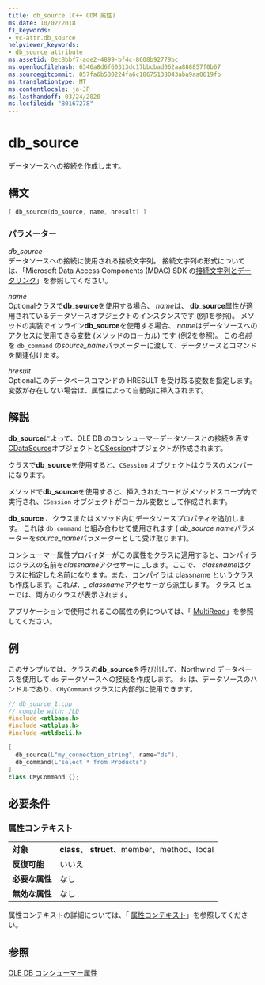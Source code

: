 ```yaml
---
title: db_source (C++ COM 属性)
ms.date: 10/02/2018
f1_keywords:
- vc-attr.db_source
helpviewer_keywords:
- db_source attribute
ms.assetid: 0ec8bbf7-ade2-4899-bf4c-8608b92779bc
ms.openlocfilehash: 6346a8d6f60313dc17bbcbad062aa888857f0b67
ms.sourcegitcommit: 857fa6b530224fa6c18675138043aba9aa0619fb
ms.translationtype: MT
ms.contentlocale: ja-JP
ms.lasthandoff: 03/24/2020
ms.locfileid: "80167278"
---
```

# <a name="db_source"></a>db_source

データソースへの接続を作成します。

## <a name="syntax"></a>構文

```cpp
[ db_source(db_source, name, hresult) ]
```

### <a name="parameters"></a>パラメーター

*db_source*<br/>
データソースへの接続に使用される接続文字列。 接続文字列の形式については、「Microsoft Data Access Components (MDAC) SDK の[接続文字列とデータリンク](/previous-versions/windows/desktop/ms718376(v=vs.85))」を参照してください。

*name*<br/>
Optionalクラスで**db_source**を使用する場合、 *name*は、 **db_source**属性が適用されているデータソースオブジェクトのインスタンスです (例1を参照)。 メソッドの実装でインライン**db_source**を使用する場合、 *name*はデータソースへのアクセスに使用できる変数 (メソッドのローカル) です (例2を参照)。 この*名前*を `db_command` の*source_name*パラメーターに渡して、データソースとコマンドを関連付けます。

*hresult*<br/>
Optionalこのデータベースコマンドの HRESULT を受け取る変数を指定します。 変数が存在しない場合は、属性によって自動的に挿入されます。

## <a name="remarks"></a>解説

**db_source**によって、OLE DB のコンシューマーデータソースとの接続を表す[CDataSource](../../data/oledb/cdatasource-class.md)オブジェクトと[CSession](../../data/oledb/csession-class.md)オブジェクトが作成されます。

クラスで**db_source**を使用すると、`CSession` オブジェクトはクラスのメンバーになります。

メソッドで**db_source**を使用すると、挿入されたコードがメソッドスコープ内で実行され、`CSession` オブジェクトがローカル変数として作成されます。

**db_source** 、クラスまたはメソッド内にデータソースプロパティを追加します。 これは `db_command` と組み合わせて使用されます ( *db_source* *name*パラメーターを*source_name*パラメーターとして受け取ります)。

コンシューマー属性プロバイダーがこの属性をクラスに適用すると、コンパイラはクラスの名前を*classname*アクセサーに \_します。ここで、 *classname*はクラスに指定した名前になります。また、コンパイラは classname というクラスも作成します。これ*は、\_* *classname*アクセサーから派生します。  クラス ビューでは、両方のクラスが表示されます。

アプリケーションで使用されるこの属性の例については、「 [MultiRead](https://github.com/Microsoft/VCSamples/tree/master/VC2010Samples/ATL/OLEDB/Consumer)」を参照してください。

## <a name="example"></a>例

このサンプルでは、クラスの**db_source**を呼び出して、Northwind データベースを使用して `ds` データソースへの接続を作成します。 `ds` は、データソースのハンドルであり、`CMyCommand` クラスに内部的に使用できます。

```cpp
// db_source_1.cpp
// compile with: /LD
#include <atlbase.h>
#include <atlplus.h>
#include <atldbcli.h>

[
  db_source(L"my_connection_string", name="ds"),
  db_command(L"select * from Products")
]
class CMyCommand {};
```

## <a name="requirements"></a>必要条件

### <a name="attribute-context"></a>属性コンテキスト

|||
|-|-|
|**対象**|**class**、 **struct**、member、method、local|
|**反復可能**|いいえ|
|**必要な属性**|なし|
|**無効な属性**|なし|

属性コンテキストの詳細については、「 [属性コンテキスト](cpp-attributes-com-net.md#contexts)」を参照してください。

## <a name="see-also"></a>参照

[OLE DB コンシューマー属性](ole-db-consumer-attributes.md)
